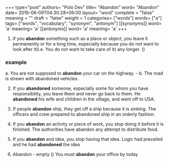 +++
type="post"
authors= "Polo Dev"
title= "Abandon"
word= "Abandon"
date= 2018-08-09T04:30:28+06:00
layout= "word"
complete = "false"
meaning = ""
draft = "false"
weight = 1
categories= ["words"]
words= ["a"]
tags= ["words", "vocabulary", "synonym", "antonym"]
[[synonyms]]
  word= 'a'
  meaning= 'a'
[[antonyms]]
  word= 'a'
  meaning= 'a'
+++
1. if you **abandon** something such as a place or object, you leave it permanently or for a long time, especially because you do not want to look after it(i.e. You do not want to take care of it) any longer. ()

### example
a. You are not supposed to **abandon** your car on the highway. -
b. The road is strewn with abandoned vehicles.

2. If you **abandoned** someone, especially some for whom you have responsibility, you leave them and never go back to them.
He **abandoned** his wife and children in the village, and went off to USA.

3. If people **abandon** ship, they get off a ship because it is sinking.
The officers and crew prepared to abandoned ship in an orderly fashion.

4. If you **abandon** an activity or piece of work, you stop doing it before it is finished.
The authorities have abandon any attempt to distribute food.

5. If you **abandon** and idea, you stop having that idea.
Logic had prevailed and he had **abandoned** the idea

6. Abandon - empty ()
You must **abandon** your office by today

